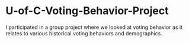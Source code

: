 # U-of-C-Voting-Behavior-Project
I participated in a group project where we looked at voting behavior as it relates to various historical voting behaviors and demographics.
